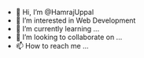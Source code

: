 - 👋 Hi, I’m @HamrajUppal
- 👀 I’m interested in Web Development
- 🌱 I’m currently learning ...
- 💞️ I’m looking to collaborate on ...
- 📫 How to reach me ...

<!---
HamrajUppal/HamrajUppal is a ✨ special ✨ repository because its `README.md` (this file) appears on your GitHub profile.
You can click the Preview link to take a look at your changes.
--->

